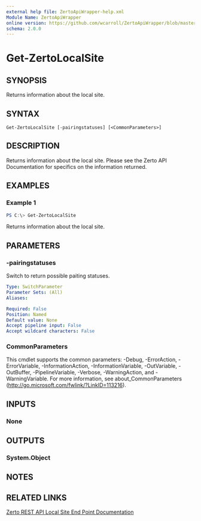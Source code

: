 ```yaml
---
external help file: ZertoApiWrapper-help.xml
Module Name: ZertoApiWrapper
online version: https://github.com/wcarroll/ZertoApiWrapper/blob/master/docs/Get-ZertoLocalSite.md
schema: 2.0.0
---
```


# Get-ZertoLocalSite

## SYNOPSIS
Returns information about the local site.

## SYNTAX

```
Get-ZertoLocalSite [-pairingstatuses] [<CommonParameters>]
```

## DESCRIPTION
Returns information about the local site. Please see the Zerto API Documentation for specifics on the information returned.

## EXAMPLES

### Example 1
```powershell
PS C:\> Get-ZertoLocalSite
```

Returns information about the local site.

## PARAMETERS

### -pairingstatuses
Switch to return possible paiting statuses.

```yaml
Type: SwitchParameter
Parameter Sets: (All)
Aliases:

Required: False
Position: Named
Default value: None
Accept pipeline input: False
Accept wildcard characters: False
```

### CommonParameters
This cmdlet supports the common parameters: -Debug, -ErrorAction, -ErrorVariable, -InformationAction, -InformationVariable, -OutVariable, -OutBuffer, -PipelineVariable, -Verbose, -WarningAction, and -WarningVariable. For more information, see about_CommonParameters (http://go.microsoft.com/fwlink/?LinkID=113216).

## INPUTS

### None
## OUTPUTS

### System.Object
## NOTES

## RELATED LINKS

[Zerto REST API Local Site End Point Documentation](http://s3.amazonaws.com/zertodownload_docs/Latest/Zerto%20Virtual%20Replication%20Zerto%20Virtual%20Manager%20%28ZVM%29%20-%20vSphere%20Online%20Help/RestfulAPIs/StatusAPIs.5.038.html#)

